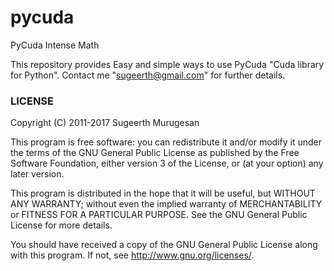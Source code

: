 pycuda
======

PyCuda Intense Math 

This repository provides Easy and simple ways to use PyCuda "Cuda library for Python". Contact me "sugeerth@gmail.com" for further details. 


### LICENSE

Copyright (C) 2011-2017 Sugeerth Murugesan 

This program is free software: you can redistribute it and/or modify
it under the terms of the GNU General Public License as published by
the Free Software Foundation, either version 3 of the License, or
(at your option) any later version.

This program is distributed in the hope that it will be useful,
but WITHOUT ANY WARRANTY; without even the implied warranty of
MERCHANTABILITY or FITNESS FOR A PARTICULAR PURPOSE.  See the
GNU General Public License for more details.

You should have received a copy of the GNU General Public License
along with this program.  If not, see <http://www.gnu.org/licenses/>.
